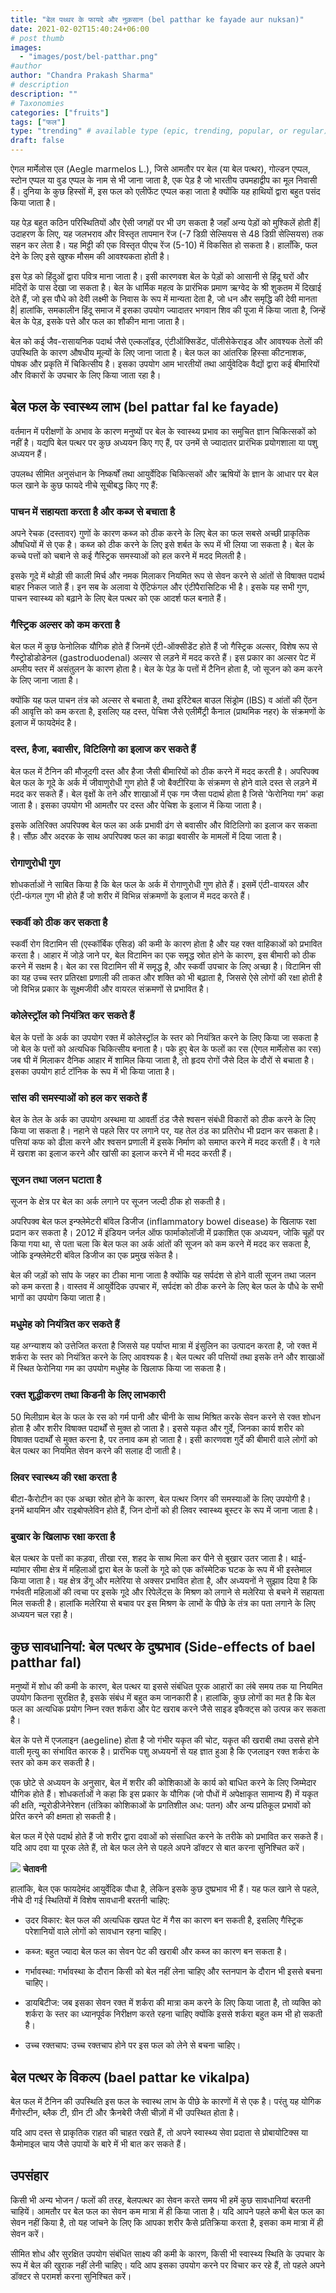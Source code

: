 ```yaml
---
title: "बेल पथ्थर के फायदे और नुक़सान (bel patthar ke fayade aur nuksan)"
date: 2021-02-02T15:40:24+06:00
# post thumb
images:
  - "images/post/bel-patthar.png"
#author
author: "Chandra Prakash Sharma"
# description
description: ""
# Taxonomies
categories: ["fruits"]
tags: ["फल"]
type: "trending" # available type (epic, trending, popular, or regular)
draft: false
---
```


ऐगल मार्मेलोस एल (Aegle marmelos L.), जिसे आमतौर पर बेल (या बेल पत्थर), गोल्डन एप्पल, स्टोन एप्पल या वुड एप्पल के नाम से भी जाना जाता है, एक पेड़ है जो भारतीय उपमहाद्वीप का मूल निवासी हैं। दुनिया के कुछ हिस्सों में, इस फल को एलीफेंट एप्पल कहा जाता है क्योंकि यह हाथियों द्वारा बहुत पसंद किया जाता है।

यह पेड़ बहुत कठिन परिस्थितियों और ऐसी जगहों पर भी उग सकता है जहाँ अन्य पेड़ों को मुश्किलें होती हैं| उदाहरण के लिए, यह जलभराव और विस्तृत तापमान रेंज (-7 डिग्री सेल्सियस से 48 डिग्री सेल्सियस) तक सहन कर लेता है। यह मिट्टी की एक विस्तृत पीएच रेंज (5-10) में विकसित हो सकता है। हालाँकि, फल देने के लिए इसे खुश्क मौसम की आवश्यकता होती है।

इस पेड़ को हिंदुओं द्वारा पवित्र माना जाता है।  इसी कारणवश बेल के पेड़ों को आसानी से हिंदू घरों और मंदिरों के पास देखा जा सकता है। बेल के धार्मिक महत्व के प्रारंभिक प्रमाण ऋग्वेद के श्री शुकतम में दिखाई देते हैं, जो इस पौधे को देवी लक्ष्मी के निवास के रूप में मान्यता देता है, जो धन और समृद्धि की देवी मानता है| हालांकि, समकालीन हिंदू समाज में इसका उपयोग ज्यादातर भगवान शिव की पूजा में किया जाता है, जिन्हें बेल के पेड़, इसके पत्ते और फल का शौकीन माना जाता है।

बेल को कई जैव-रासायनिक पदार्थ जैसे एल्कलॉइड, एंटीऑक्सिडेंट, पॉलीसेकेराइड और आवश्यक तेलों की उपस्थिति के कारण औषधीय मूल्यों के लिए जाना जाता है। बेल फल का आंतरिक हिस्सा कीटनाशक, पोषक और प्रकृति में चिकित्सीय है। इसका उपयोग आम भारतीयों तथा आर्युवेदिक वैद्यों द्वारा कई बीमारियों और विकारों के उपचार के लिए किया जाता रहा है।

## बेल फल के स्वास्थ्य लाभ (bel pattar fal ke fayade)

वर्तमान में परीक्षणों के अभाव के कारण मनुष्यों पर बेल के स्वास्थ्य प्रभाव का समुचित ज्ञान चिकित्सकों को नहीं है। यद्यपि बेल पत्थर पर कुछ अध्ययन किए गए हैं, पर उनमें से ज्यादातर प्रारंभिक प्रयोगशाला या पशु अध्ययन हैं।

उपलब्ध सीमित अनुसंधान के निष्कर्षों तथा आयुर्वेदिक चिकित्सकों और ऋषियों के ज्ञान के आधार पर बेल फल खाने के कुछ फायदे नीचे सूचीबद्ध किए गए हैं:

### पाचन में सहायता करता है और कब्ज से बचाता है

अपने रेचक (दस्तावर) गुणों के कारण कब्ज को ठीक करने के लिए बेल का फल सबसे अच्छी प्राकृतिक औषधियों में से एक है। कब्ज को ठीक करने के लिए इसे शर्बत के रूप में भी लिया जा सकता है। बेल के कच्चे पत्तों को चबाने से कई गैस्ट्रिक समस्याओं को हल करने में मदद मिलती है।

इसके गूदे में थोड़ी सी काली मिर्च और नमक मिलाकर नियमित रूप से सेवन करने से आंतों से विषाक्त पदार्थ बाहर निकल जाते हैं। इन सब के अलावा ये ऐंटिफंगल और एंटीपैरासिटिक भी है। इसके यह सभी गुण, पाचन स्वास्थ्य को बढ़ाने के लिए बेल पत्थर को एक आदर्श फल बनाते हैं।

### गैस्ट्रिक अल्सर को कम करता है

बेल फल में कुछ फेनोलिक यौगिक होते हैं जिनमें एंटी-ऑक्सीडेंट होते हैं जो गैस्ट्रिक अल्सर, विशेष रूप से गैस्ट्रोडोडोडेनल (gastroduodenal) अल्सर से लड़ने में मदद करते हैं। इस प्रकार का अल्सर पेट में अम्लीय स्तर में असंतुलन के कारण होता है। बेल के पेड़ के पत्तों में टैनिन होता है, जो सूजन को कम करने के लिए जाना जाता है।

क्योंकि यह फल पाचन तंत्र को अल्सर से बचाता है, तथा इर्रिटेबल बाउल सिंड्रोम (IBS) व आंतों की ऐंठन की आवृत्ति को कम करता है, इसलिए यह दस्त, पेचिश जैसे एलीमैंट्री कैनाल (प्राथमिक नहर) के संक्रमणों के इलाज में फायदेमंद है।

### दस्त, हैजा, बवासीर, विटिलिगो का इलाज कर सकते हैं

बेल फल में टैनिन की मौजूदगी दस्त और हैजा जैसी बीमारियों को ठीक करने में मदद करती है। अपरिपक्व बेल फल के गूदे के अर्क में जीवाणुरोधी गुण होते हैं जो बैक्टीरिया के संक्रमण से होने वाले दस्त से लड़ने में मदद कर सकते हैं। बेल वृक्षों के तने और शाखाओं में एक गम जैसा पदार्थ होता है जिसे 'फेरोनिया गम' कहा जाता है। इसका उपयोग भी आमतौर पर दस्त और पेचिश के इलाज में किया जाता है।

इसके अतिरिक्त अपरिपक्व बेल फल का अर्क प्रभावी ढंग से बवासीर और विटिलिगो का इलाज कर सकता है। सौंफ़ और अदरक के साथ अपरिपक्व फल का काढ़ा बवासीर के मामलों में दिया जाता है।

### रोगाणुरोधी गुण

शोधकर्ताओं ने साबित किया है कि बेल फल के अर्क में रोगाणुरोधी गुण होते हैं। इसमें एंटी-वायरल और एंटी-फंगल गुण भी होते हैं जो शरीर में विभिन्न संक्रमणों के इलाज में मदद करते हैं।

### स्कर्वी को ठीक कर सकता है

स्कर्वी रोग विटामिन सी (एस्कॉर्बिक एसिड) की कमी के कारण होता है और यह रक्त वाहिकाओं को प्रभावित करता है। आहार में जोड़े जाने पर, बेल विटामिन का एक समृद्ध स्रोत होने के कारण, इस बीमारी को ठीक करने में सक्षम है। बेल का रस विटामिन सी में समृद्ध है, और स्कर्वी उपचार के लिए अच्छा है। विटामिन सी का यह उच्च स्तर प्रतिरक्षा प्रणाली की ताकत और शक्ति को भी बढ़ाता है, जिससे ऐसे लोगों की रक्षा होती है जो विभिन्न प्रकार के सूक्ष्मजीवी और वायरल संक्रमणों से प्रभावित है।

### कोलेस्ट्रॉल को नियंत्रित कर सकते हैं

बेल के पत्तों के अर्क का उपयोग रक्त में कोलेस्ट्रॉल के स्तर को नियंत्रित करने के लिए किया जा सकता है जो बेल के पत्तों को अत्यधिक चिकित्सीय बनाता है। पके हुए बेल के फलों का रस (ऐगल मार्मेलोस का रस) जब घी में मिलाकर दैनिक आहार में शामिल किया जाता है, तो हृदय रोगों जैसे दिल के दौरों से बचाता है। इसका उपयोग हार्ट टॉनिक के रूप में भी किया जाता है।

### सांस की समस्याओं को हल कर सकते हैं

बेल के तेल के अर्क का उपयोग अस्थमा या आवर्ती ठंड जैसे श्वसन संबंधी विकारों को ठीक करने के लिए किया जा सकता है। नहाने से पहले सिर पर लगाने पर, यह तेल ठंड का प्रतिरोध भी प्रदान कर सकता है।
पत्तियां कफ को ढीला करने और श्वसन प्रणाली में इसके निर्माण को समाप्त करने में मदद करती हैं। वे गले में खराश का इलाज करने और खांसी का इलाज करने में भी मदद करती हैं।

### सूजन तथा जलन घटाता है

सूजन के क्षेत्र पर बेल का अर्क लगाने पर सूजन जल्दी ठीक हो सकती है।

अपरिपक्व बेल फल इन्फ्लेमेटरी बॉवेल डिजीज (inflammatory bowel disease) के खिलाफ रक्षा प्रदान कर सकता है। 2012 में इंडियन जर्नल ऑफ फार्माकोलॉजी में प्रकाशित एक अध्ययन, जोकि चूहों पर किया गया था, से पता चला कि बेल फल का अर्क आंतों की सूजन को कम करने में मदद कर सकता है, जोकि इन्फ्लेमेटरी बॉवेल डिजीज का एक प्रमुख संकेत है।

बेल की जड़ों को सांप के जहर का टीका माना जाता है क्योंकि यह सर्पदंश से होने वाली सूजन तथा जलन को कम करता है। वास्तव में आयुर्वेदिक उपचार में, सर्पदंश को ठीक करने के लिए बेल फल के पौधे के सभी भागों का उपयोग किया जाता है।

### मधुमेह को नियंत्रित कर सकते हैं

यह अग्न्याशय को उत्तेजित करता है जिससे यह पर्याप्त मात्रा में इंसुलिन का उत्पादन करता है, जो रक्त में शर्करा के स्तर को नियंत्रित करने के लिए आवश्यक है। बेल पत्थर की पत्तियों तथा इसके तने और शाखाओं में स्थित फेरोनिया गम का उपयोग मधुमेह के खिलाफ किया जा सकता है।

### रक्त शुद्धीकरण तथा किडनी के लिए लाभकारी

50 मिलीग्राम बेल के फल के रस को गर्म पानी और चीनी के साथ मिश्रित करके सेवन करने से रक्त शोधन होता है और शरीर विषाक्त पदार्थों से मुक्त हो जाता है। इससे यकृत और गुर्दे, जिनका कार्य शरीर को विषाक्त पदार्थों से मुक्त करना है, पर तनाव कम हो जाता है। इसी कारणवश गुर्दे की बीमारी वाले लोगों को बेल पत्थर का नियमित सेवन करने की सलाह दी जाती है।

### लिवर स्वास्थ्य की रक्षा करता है

बीटा-कैरोटीन का एक अच्छा स्रोत होने के कारण, बेल पत्थर जिगर की समस्याओं के लिए उपयोगी है। इनमें थायमिन और राइबोफ्लेविन होते हैं, जिन दोनों को ही लिवर स्वास्थ्य बूस्टर के रूप में जाना जाता है।

### बुखार के खिलाफ रक्षा करता है

बेल पत्थर के पत्तों का कड़वा, तीखा रस, शहद के साथ मिला कर पीने से बुखार उतर जाता है।
थाई-म्यांमार सीमा क्षेत्र में महिलाओं द्वारा बेल के फलों के गूदे को एक कॉस्मेटिक घटक के रूप में भी इस्तेमाल किया जाता है। यह क्षेत्र डेंगू और मलेरिया से अक्सर प्रभावित होता है, और अध्ययनों ने सुझाव दिया है कि गर्भवती महिलाओं की त्वचा पर इसके गूदे और रिपेलेंट्स के मिश्रण को लगाने से मलेरिया से बचने में सहायता मिल सकती है। हालांकि मलेरिया से बचाव पर इस मिश्रण के लाभों के पीछे के तंत्र का पता लगाने के लिए अध्ययन चल रहा है।

## कुछ सावधानियां:  बेल पत्थर के दुष्प्रभाव (Side-effects of bael patthar fal)

मनुष्यों में शोध की कमी के कारण, बेल पत्थर या इससे संबंधित पूरक आहारों का लंबे समय तक या नियमित उपयोग कितना सुरक्षित है, इसके संबंध में बहुत कम जानकारी है। हालांकि, कुछ लोगों का मत है कि बेल फल का अत्यधिक प्रयोग निम्न रक्त शर्करा और पेट खराब करने जैसे साइड इफैक्ट्स को उत्पन्न कर सकता है।

बेल के पत्ते में एजलाइन (aegeline) होता है जो गंभीर यकृत की चोट, यकृत की खराबी तथा उससे होने वाली मृत्यु का संभावित कारक है। प्रारंभिक पशु अध्ययनों से यह ज्ञात हुआ है कि एजलाइन रक्त शर्करा के स्तर को कम कर सकती है।

एक छोटे से अध्ययन के अनुसार, बेल में शरीर की कोशिकाओं के कार्य को बाधित करने के लिए जिम्मेदार यौगिक होते हैं। शोधकर्ताओं ने कहा कि इस प्रकार के यौगिक (जो पौधों में अपेक्षाकृत सामान्य हैं) में यकृत की क्षति, न्यूरोडीजेनेरेशन (तंत्रिका कोशिकाओं के प्रगतिशील अध: पतन) और अन्य प्रतिकूल प्रभावों को प्रेरित करने की क्षमता हो सकती है।

बेल फल में ऐसे पदार्थ होते हैं जो शरीर द्वारा दवाओं को संसाधित करने के तरीके को प्रभावित कर सकते हैं। यदि आप दवा या पूरक लेते हैं, तो बेल फल लेने से पहले अपने डॉक्टर से बात करना सुनिश्चित करें।

<div class="danger-mak">
<img src="../../../images/warning.png">
<b>चेतावनी</b>

हालांकि, बेल एक फायदेमंद आयुर्वेदिक पौधा है, लेकिन इसके कुछ दुष्प्रभाव भी हैं। यह फल खाने से पहले, नीचे दी गई स्थितियों में विशेष सावधानी बरतनी चाहिए:

* उदर विकार: बेल फल की अत्यधिक खपत पेट में गैस का कारण बन सकती है, इसलिए गैस्ट्रिक परेशानियों वाले लोगों को सावधान रहना चाहिए।

* कब्ज: बहुत ज्यादा बेल फल का सेवन पेट की खराबी और कब्ज का कारण बन सकता है।

* गर्भावस्था: गर्भावस्था के दौरान किसी को बेल नहीं लेना चाहिए और स्तनपान के दौरान भी इससे बचना चाहिए।

* डायबिटीज: जब इसका सेवन रक्त में शर्करा की मात्रा कम करने के लिए किया जाता है, तो व्यक्ति को शर्करा के स्तर का ध्यानपूर्वक निरीक्षण करते रहना चाहिए क्योंकि इससे शर्करा बहुत कम भी हो सकती है।

* उच्च रक्तचाप: उच्च रक्तचाप होने पर इस फल को लेने से बचना चाहिए।
</div>

## बेल पत्थर के विकल्प (bael pattar ke vikalpa)

बेल फल में टैनिन की उपस्थिति इस फल के स्वास्थ लाभ के पीछे के कारणों में से एक है। परंतु यह योगिक मैंगोस्टीन, ब्लैक टी, ग्रीन टी और क्रैनबेरी जैसी चीज़ों में भी उपस्थित होता है। 

यदि आप दस्त से प्राकृतिक राहत की चाहत रखते हैं, तो अपने स्वास्थ्य सेवा प्रदाता से प्रोबायोटिक्स या कैमोमाइल चाय जैसे उपायों के बारे में भी बात कर सकते हैं।

## उपसंहार 

किसी भी अन्य भोजन / फलों की तरह, बेलपत्थर का सेवन करते समय भी हमें कुछ सावधानियां बरतनी चाहियें। आमतौर पर बेल फल का सेवन कम मात्रा में ही किया जाता है। यदि आपने पहले कभी बेल फल का सेवन नहीं किया है, तो यह जांचने के लिए कि आपका शरीर कैसे प्रतिक्रिया करता है, इसका कम मात्रा में ही सेवन करें।

सीमित शोध और सुरक्षित उपयोग संबंधित साक्ष्य की कमी के कारण, किसी भी स्वास्थ्य स्थिति के उपचार के रूप में बेल की खुराक नहीं लेनी चाहिए। यदि आप इसका उपयोग करने पर विचार कर रहे हैं, तो पहले अपने डॉक्टर से परामर्श करना सुनिश्चित करें।
